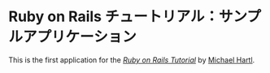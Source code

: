 # Ruby on Rails チュートリアル：サンプルアプリケーション
This is the first application for the
[*Ruby on Rails Tutorial*](http://railstutorial.jp/)
by [Michael Hartl](http://michaelhartl.com/).